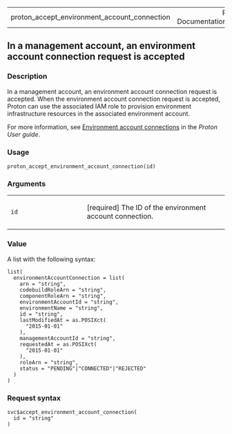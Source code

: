 <table style="width: 100%;">
<tbody>
<tr class="odd">
<td>proton_accept_environment_account_connection</td>
<td style="text-align: right;">R Documentation</td>
</tr>
</tbody>
</table>

## In a management account, an environment account connection request is accepted

### Description

In a management account, an environment account connection request is
accepted. When the environment account connection request is accepted,
Proton can use the associated IAM role to provision environment
infrastructure resources in the associated environment account.

For more information, see [Environment account
connections](https://docs.aws.amazon.com/proton/latest/userguide/ag-env-account-connections.html)
in the *Proton User guide*.

### Usage

    proton_accept_environment_account_connection(id)

### Arguments

<table>
<colgroup>
<col style="width: 35%" />
<col style="width: 65%" />
</colgroup>
<tbody>
<tr class="odd">
<td><code
id="proton_accept_environment_account_connection_:_id">id</code></td>
<td><p>[required] The ID of the environment account connection.</p></td>
</tr>
</tbody>
</table>

### Value

A list with the following syntax:

    list(
      environmentAccountConnection = list(
        arn = "string",
        codebuildRoleArn = "string",
        componentRoleArn = "string",
        environmentAccountId = "string",
        environmentName = "string",
        id = "string",
        lastModifiedAt = as.POSIXct(
          "2015-01-01"
        ),
        managementAccountId = "string",
        requestedAt = as.POSIXct(
          "2015-01-01"
        ),
        roleArn = "string",
        status = "PENDING"|"CONNECTED"|"REJECTED"
      )
    )

### Request syntax

    svc$accept_environment_account_connection(
      id = "string"
    )
